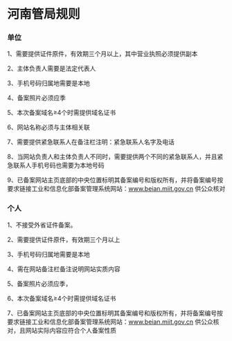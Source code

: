 

# 河南管局规则

### 单位

1、需要提供证件原件，有效期三个月以上，其中营业执照必须提供副本                                                                                                                

2、主体负责人需要是法定代表人                                                                                                                                               

3、手机号码归属地需要是本地                                                                                                                                    

4、备案照片必须应季                                                                                                                              

5、本次备案域名≥4个时需提供域名证书                                                                                                                                   

6、网站名称必须与主体相关联                                                      

7、需要提供紧急联系人在备注栏注明：紧急联系人名字及电话

8、当网站负责人和主体负责人不同时，需要提供两个不同的紧急联系人，并且紧急联系人手机号码也需要为本地号码

9、已备案网站主页底部的中央位置标明其备案编号和版权所有，并将备案编号按要求链接工业和信息化部备案管理系统网站：www.beian.miit.gov.cn 供公众核对

### 个人

1、不接受外省证件备案。                                                                                                                 

2、需要提供证件原件，有效期三个月以上                                                                                                                        

3、手机号码归属地需要是本地                                                                                                           

4、需在网站备注栏备注说明网站实质内容                                                                                      

5、备案照片必须应季，                                                                                           

6、本次备案域名≥4个时需提供域名证书                                                                                                      

7、已备案网站主页底部的中央位置标明其备案编号和版权所有，并将备案编号按要求链接工业和信息化部备案管理系统网站：www.beian.miit.gov.cn 供公众核对，且网站实际内容应符合个人备案性质 
